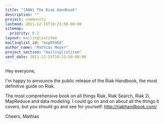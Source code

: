 ```yaml
---
title: "[ANN] The Riak Handbook"
description: ""
project: community
lastmod: 2011-12-15T10:23:50-08:00
sitemap:
  priority: 0.2
layout: mailinglistitem
mailinglist_id: "msg05968"
author_name: "Mathias Meyer"
project_section: "mailinglistitem"
sent_date: 2011-12-15T10:23:50-08:00
---
```



Hey everyone, 

I'm happy to announce the public release of the Riak Handbook, the most 
definitive guide on Riak.

The most comprehensive book on all things Riak, Riak Search, Riak 2i, MapReduce 
and data modeling. I could go on and on about all the things it covers, but you 
should go and see for yourself: http://riakhandbook.com/

Cheers, Mathias

